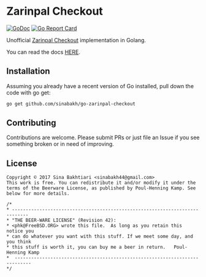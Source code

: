 # Zarinpal Checkout

[![GoDoc](https://godoc.org/github.com/sinabakh/go-zarinpal-checkout?status.svg)](https://godoc.org/github.com/sinabakh/go-zarinpal-checkout)
[![Go Report Card](https://goreportcard.com/badge/github.com/sinabakh/go-zarinpal-checkout)](https://goreportcard.com/report/github.com/sinabakh/go-zarinpal-checkout)

Unofficial [Zarinpal Checkout](https://www.zarinpal.com/) implementation in Golang.

You can read the docs [HERE](https://godoc.org/github.com/sinabakh/go-zarinpal-checkout).

## Installation

Assuming you already have a recent version of Go installed, pull down the code with go get:

```bash
go get github.com/sinabakh/go-zarinpal-checkout
```

## Contributing

Contributions are welcome. Please submit PRs or just file an Issue if you see something broken or in need of improving.

## License

    Copyright © 2017 Sina Bakhtiari <sinabakh44@gmail.com>
    This work is free. You can redistribute it and/or modify it under the
    terms of the Beerware License, as published by Poul-Henning Kamp. See below for more details.

    /*
    * ----------------------------------------------------------------------------
    * "THE BEER-WARE LICENSE" (Revision 42):
    * <phk@FreeBSD.ORG> wrote this file.  As long as you retain this notice you
    * can do whatever you want with this stuff. If we meet some day, and you think
    * this stuff is worth it, you can buy me a beer in return.   Poul-Henning Kamp
    *  ----------------------------------------------------------------------------
    */
